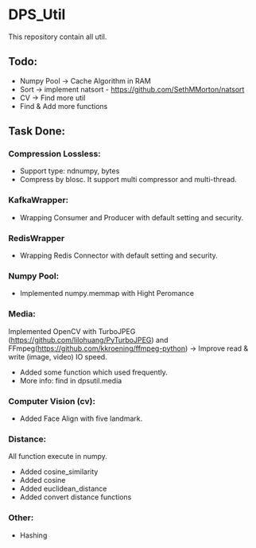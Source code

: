 # DPS_Util
This repository contain all util.

## Todo:

- Numpy Pool -> Cache Algorithm in RAM
- Sort -> implement natsort - https://github.com/SethMMorton/natsort
- CV -> Find more util
- Find & Add more functions

## Task Done:

### Compression Lossless:

- Support type: ndnumpy, bytes
- Compress by blosc. It support multi compressor and multi-thread.

### KafkaWrapper:

- Wrapping Consumer and Producer with default setting and security.

### RedisWrapper

- Wrapping Redis Connector with default setting and security.

### Numpy Pool:

- Implemented numpy.memmap with Hight Peromance

### Media:

Implemented OpenCV with TurboJPEG (https://github.com/lilohuang/PyTurboJPEG) 
and FFmpeg(https://github.com/kkroening/ffmpeg-python) 
-> Improve read & write (image, video) IO speed.

- Added some function which used frequently.
- More info: find in dpsutil.media

### Computer Vision (cv):

- Added Face Align with five landmark.

### Distance:

All function execute in numpy.
- Added cosine_similarity
- Added cosine
- Added euclidean_distance
- Added convert distance functions

### Other:

- Hashing